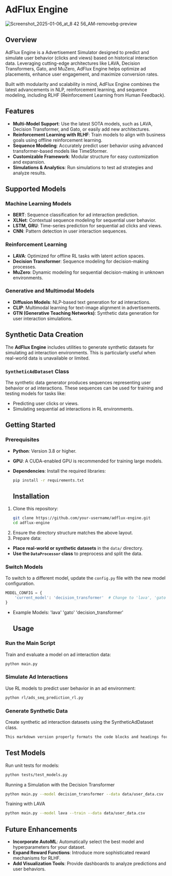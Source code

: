 # AdFlux Engine

![Screenshot_2025-01-06_at_8 42 56_AM-removebg-preview](https://github.com/user-attachments/assets/c7ecef31-f692-4a0b-9bea-d79ca6c696ea)


## Overview
AdFlux Engine is a Advertisement Simulator designed to predict and simulate user behavior (clicks and views) based on historical interaction data. Leveraging cutting-edge architectures like LAVA, Decision Transformers, Gato, and MuZero, AdFlux Engine helps optimize ad placements, enhance user engagement, and maximize conversion rates.

Built with modularity and scalability in mind, AdFlux Engine combines the latest advancements in NLP, reinforcement learning, and sequence modeling, including RLHF (Reinforcement Learning from Human Feedback).

## Features

- **Multi-Model Support**: Use the latest SOTA models, such as LAVA, Decision Transformer, and Gato, or easily add new architectures.
- **Reinforcement Learning with RLHF**: Train models to align with business goals using offline reinforcement learning.
- **Sequence Modeling**: Accurately predict user behavior using advanced transformer-based models like TimeSformer.
- **Customizable Framework**: Modular structure for easy customization and expansion.
- **Simulations & Analytics**: Run simulations to test ad strategies and analyze results.


## Supported Models

### Machine Learning Models
- **BERT**: Sequence classification for ad interaction prediction.
- **XLNet**: Contextual sequence modeling for sequential user behavior.
- **LSTM, GRU**: Time-series prediction for sequential ad clicks and views.
- **CNN**: Pattern detection in user interaction sequences.

### Reinforcement Learning
- **LAVA**: Optimized for offline RL tasks with latent action spaces.
- **Decision Transformer**: Sequence modeling for decision-making processes.
- **MuZero**: Dynamic modeling for sequential decision-making in unknown environments.

### Generative and Multimodal Models
- **Diffusion Models**: NLP-based text generation for ad interactions.
- **CLIP**: Multimodal learning for text-image alignment in advertisements.
- **GTN (Generative Teaching Networks)**: Synthetic data generation for user interaction simulations.


## Synthetic Data Creation

The **AdFlux Engine** includes utilities to generate synthetic datasets for simulating ad interaction environments. This is particularly useful when real-world data is unavailable or limited.

### `SyntheticAdDataset` Class

The synthetic data generator produces sequences representing user behavior or ad interactions. These sequences can be used for training and testing models for tasks like:

- Predicting user clicks or views.
- Simulating sequential ad interactions in RL environments.


## Getting Started

### Prerequisites
- **Python**: Version 3.8 or higher.
- **GPU**: A CUDA-enabled GPU is recommended for training large models.
- **Dependencies**: Install the required libraries:
  ```bash
  pip install -r requirements.txt
  ```

  ## Installation

1. Clone this repository:
   ```bash
   git clone https://github.com/your-username/adflux-engine.git
   cd adflux-engine
   ```
2. Ensure the directory structure matches the above layout.
3. Prepare data:
- **Place real-world or synthetic datasets** in the `data/` directory.
- **Use the `DataProcessor` class** to preprocess and split the data.


### Switch Models

To switch to a different model, update the `config.py` file with the new model configuration.
```python
MODEL_CONFIG = {
    'current_model': 'decision_transformer'  # Change to 'lava', 'gato', etc.
}
```

- Example Models:
'lava'
'gato'
'decision_transformer'


  ## Usage

### Run the Main Script

Train and evaluate a model on ad interaction data:

```bash
python main.py
```


### Simulate Ad Interactions

Use RL models to predict user behavior in an ad environment:
```bash
python rl/ads_seq_prediction_rl.py
```

### Generate Synthetic Data

Create synthetic ad interaction datasets using the SyntheticAdDataset class.
```bash
This markdown version properly formats the code blocks and headings for your `.md` file.
```


## Test Models

Run unit tests for models:

```bash
python tests/test_models.py
```

Running a Simulation with the Decision Transformer
```bash
python main.py --model decision_transformer --data data/user_data.csv
```
Training with LAVA
```bash
python main.py --model lava --train --data data/user_data.csv
```

## Future Enhancements

- **Incorporate AutoML**: Automatically select the best model and hyperparameters for your dataset.
- **Expand Reward Functions**: Introduce more sophisticated reward mechanisms for RLHF.
- **Add Visualization Tools**: Provide dashboards to analyze predictions and user behaviors.


